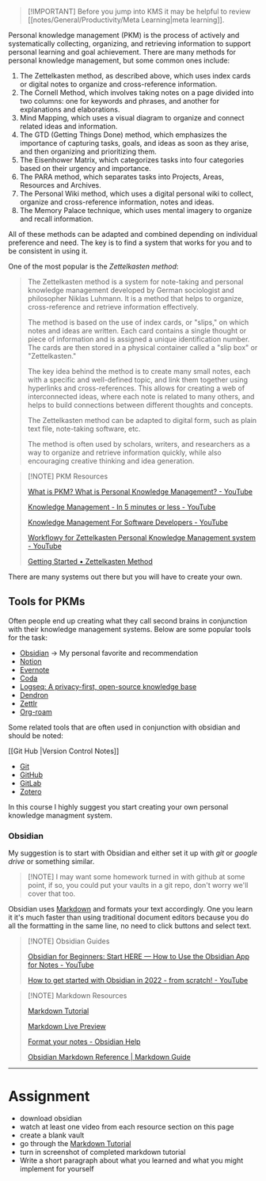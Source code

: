 
>[!IMPORTANT] Before you jump into KMS it may be helpful to review [[notes/General/Productivity/Meta Learning|meta learning]].

Personal knowledge management (PKM) is the process of actively and systematically collecting, organizing, and retrieving information to support personal learning and goal achievement. There are many methods for personal knowledge management, but some common ones include:

1.  The Zettelkasten method, as described above, which uses index cards or digital notes to organize and cross-reference information.
2.  The Cornell Method, which involves taking notes on a page divided into two columns: one for keywords and phrases, and another for explanations and elaborations.
3.  Mind Mapping, which uses a visual diagram to organize and connect related ideas and information.
4.  The GTD (Getting Things Done) method, which emphasizes the importance of capturing tasks, goals, and ideas as soon as they arise, and then organizing and prioritizing them.
5.  The Eisenhower Matrix, which categorizes tasks into four categories based on their urgency and importance.
6.  The PARA method, which separates tasks into Projects, Areas, Resources and Archives.
7.  The Personal Wiki method, which uses a digital personal wiki to collect, organize and cross-reference information, notes and ideas.
8.  The Memory Palace technique, which uses mental imagery to organize and recall information.

All of these methods can be adapted and combined depending on individual preference and need. The key is to find a system that works for you and to be consistent in using it.

One of the most popular is the *Zettelkasten method*:

>The Zettelkasten method is a system for note-taking and personal knowledge management developed by German sociologist and philosopher Niklas Luhmann. It is a method that helps to organize, cross-reference and retrieve information effectively.
>
>The method is based on the use of index cards, or "slips," on which notes and ideas are written. Each card contains a single thought or piece of information and is assigned a unique identification number. The cards are then stored in a physical container called a "slip box" or "Zettelkasten."
>
>The key idea behind the method is to create many small notes, each with a specific and well-defined topic, and link them together using hyperlinks and cross-references. This allows for creating a web of interconnected ideas, where each note is related to many others, and helps to build connections between different thoughts and concepts.
>
>The Zettelkasten method can be adapted to digital form, such as plain text file, note-taking software, etc.
>
>The method is often used by scholars, writers, and researchers as a way to organize and retrieve information quickly, while also encouraging creative thinking and idea generation.


>[!NOTE] PKM Resources
>
>[What is PKM? What is Personal Knowledge Management? - YouTube](https://www.youtube.com/watch?v=Q2WBHyqRsxA)
>
>[Knowledge Management - In 5 minutes or less - YouTube](https://www.youtube.com/watch?v=k3jo7oWzUUc)
>
>[Knowledge Management For Software Developers - YouTube](https://www.youtube.com/watch?v=C5ycVOMaiwU)
>
>[Workflowy for Zettelkasten Personal Knowledge Management system - YouTube](https://www.youtube.com/watch?v=5ReeIrqvEAo)
>
>[Getting Started • Zettelkasten Method](https://zettelkasten.de/posts/overview/)

There are many systems out there but you will have to create your own.

## Tools for PKMs

Often people end up creating what they call second brains in conjunction with their knowledge management systems. Below are some popular tools for the task:

- [Obsidian](https://obsidian.md/) -> My personal favorite and recommendation
- [Notion](https://www.notion.so/)
- [Evernote](https://evernote.com/)
- [Coda](https://coda.io/)
- [Logseq: A privacy-first, open-source knowledge base](https://logseq.com/)
- [Dendron](https://www.dendron.so/)
- [Zettlr](https://www.zettlr.com/)
- [Org-roam](https://www.orgroam.com/)

Some related tools that are often used in conjunction with obsidian and should be noted:

[[Git Hub |Version Control Notes]]

- [Git](https://git-scm.com/)
- [GitHub](https://github.com/)
- [GitLab](https://about.gitlab.com/)
- [Zotero](https://www.zotero.org/)

In this course I highly suggest you start creating your own personal knowledge managment system.

### Obsidian

My suggestion is to start with Obsidian and either set it up with *git* or *google drive* or something similar.

>[!NOTE] I may want some homework turned in with github at some point, if so, you could put your vaults in a git repo, don't worry we'll cover that too.


Obsidian uses [Markdown](https://www.markdownguide.org/) and formats your text accordingly. One you learn it it's much faster than using traditional document editors because you do all the formatting in the same line, no need to click buttons and select text.

>[!NOTE] Obsidian Guides
>
>[Obsidian for Beginners: Start HERE — How to Use the Obsidian App for Notes - YouTube](https://www.youtube.com/watch?v=QgbLb6QCK88&t=1s)
>
>[How to get started with Obsidian in 2022 - from scratch! - YouTube](https://www.youtube.com/watch?v=OUrOfIqvGS4)

>[!NOTE] Markdown Resources
>
>[Markdown Tutorial](https://www.markdowntutorial.com/)
>
>[Markdown Live Preview](https://markdownlivepreview.com/)
>
>[Format your notes - Obsidian Help](https://help.obsidian.md/How+to/Format+your+notes)
>
>[Obsidian Markdown Reference | Markdown Guide](https://www.markdownguide.org/tools/obsidian/)

---

# Assignment

- download obsidian
- watch at least one video from each resource section on this page
- create a blank vault
- go through the [Markdown Tutorial](https://www.markdowntutorial.com/) 
- turn in screenshot of completed markdown tutorial
- Write a short paragraph about what you learned and what you might implement for yourself


